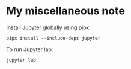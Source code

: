 # My miscellaneous note



Install Jupyter globally using pipx:

```
pipx install --include-deps jupyter
```

To run Jupyter lab:

```
jupyter lab
```

